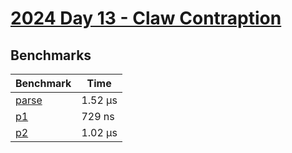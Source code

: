 # [2024 Day 13 - Claw Contraption](https://adventofcode.com/2024/day/13)

## Benchmarks

<!-- BEGIN benches -->
| Benchmark                | Time     |
| ------------------------ | -------- |
| [parse](./src/lib.rs#L7) | 1.52 µs |
| [p1](./src/lib.rs#L48)   | 729 ns   |
| [p2](./src/lib.rs#L66)   | 1.02 µs |
<!-- END benches -->
<!-- BEGIN other_benches -->

<!-- END other_benches -->